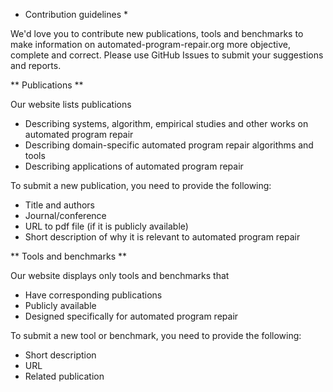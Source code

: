 * Contribution guidelines *

We'd love you to contribute new publications, tools and benchmarks to make information on automated-program-repair.org more objective, complete and correct. Please use GitHub Issues to submit your suggestions and reports.

** Publications **

Our website lists publications

* Describing systems, algorithm, empirical studies and other works on automated program repair
* Describing domain-specific automated program repair algorithms and tools
* Describing applications of automated program repair

To submit a new publication, you need to provide the following:

* Title and authors
* Journal/conference
* URL to pdf file (if it is publicly available)
* Short description of why it is relevant to automated program repair

** Tools and benchmarks **

Our website displays only tools and benchmarks that

* Have corresponding publications
* Publicly available
* Designed specifically for automated program repair

To submit a new tool or benchmark, you need to provide the following:

* Short description
* URL
* Related publication